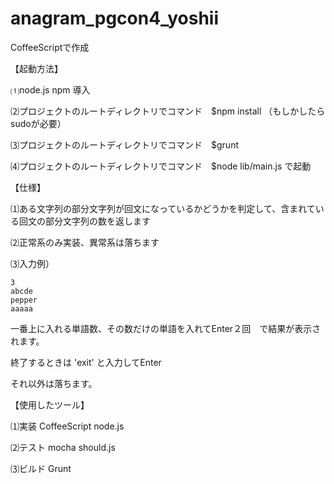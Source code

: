 anagram_pgcon4_yoshii
=====================
CoffeeScriptで作成



【起動方法】

⑴node.js npm 導入

⑵プロジェクトのルートディレクトリでコマンド　$npm install （もしかしたらsudoが必要）

⑶プロジェクトのルートディレクトリでコマンド　$grunt

⑷プロジェクトのルートディレクトリでコマンド　$node lib/main.js で起動


【仕様】

⑴ある文字列の部分文字列が回文になっているかどうかを判定して、含まれている回文の部分文字列の数を返します

⑵正常系のみ実装、異常系は落ちます

⑶入力例）

	3
	abcde
	pepper
	aaaaa
	
一番上に入れる単語数、その数だけの単語を入れてEnter２回　で結果が表示されます。

終了するときは 'exit' と入力してEnter

それ以外は落ちます。


【使用したツール】

⑴実装 CoffeeScript node.js

⑵テスト mocha should.js

⑶ビルド Grunt

